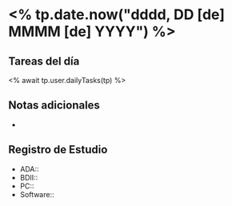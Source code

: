 # <% tp.date.now("dddd, DD [de] MMMM [de] YYYY") %>

## Tareas del día
<% await tp.user.dailyTasks(tp) %>
## Notas adicionales
- 
## Registro de Estudio
- ADA::
- BDII::
- PC::
- Software::
